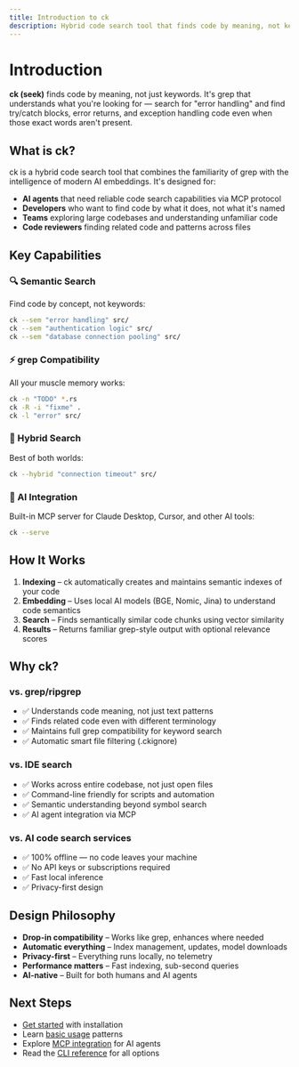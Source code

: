 ```yaml
---
title: Introduction to ck
description: Hybrid code search tool that finds code by meaning, not keywords. Drop-in grep replacement with AI-powered understanding for developers and AI agents.
---
```


# Introduction

**ck (seek)** finds code by meaning, not just keywords. It's grep that understands what you're looking for — search for "error handling" and find try/catch blocks, error returns, and exception handling code even when those exact words aren't present.

## What is ck?

ck is a hybrid code search tool that combines the familiarity of grep with the intelligence of modern AI embeddings. It's designed for:

- **AI agents** that need reliable code search capabilities via MCP protocol
- **Developers** who want to find code by what it does, not what it's named
- **Teams** exploring large codebases and understanding unfamiliar code
- **Code reviewers** finding related code and patterns across files

## Key Capabilities

### 🔍 Semantic Search
Find code by concept, not keywords:
```bash
ck --sem "error handling" src/
ck --sem "authentication logic" src/
ck --sem "database connection pooling" src/
```

### ⚡ grep Compatibility
All your muscle memory works:
```bash
ck -n "TODO" *.rs
ck -R -i "fixme" .
ck -l "error" src/
```

### 🎯 Hybrid Search
Best of both worlds:
```bash
ck --hybrid "connection timeout" src/
```

### 🤖 AI Integration
Built-in MCP server for Claude Desktop, Cursor, and other AI tools:
```bash
ck --serve
```

## How It Works

1. **Indexing** – ck automatically creates and maintains semantic indexes of your code
2. **Embedding** – Uses local AI models (BGE, Nomic, Jina) to understand code semantics
3. **Search** – Finds semantically similar code chunks using vector similarity
4. **Results** – Returns familiar grep-style output with optional relevance scores

## Why ck?

### vs. grep/ripgrep
- ✅ Understands code meaning, not just text patterns
- ✅ Finds related code even with different terminology
- ✅ Maintains full grep compatibility for keyword search
- ✅ Automatic smart file filtering (.ckignore)

### vs. IDE search
- ✅ Works across entire codebase, not just open files
- ✅ Command-line friendly for scripts and automation
- ✅ Semantic understanding beyond symbol search
- ✅ AI agent integration via MCP

### vs. AI code search services
- ✅ 100% offline — no code leaves your machine
- ✅ No API keys or subscriptions required
- ✅ Fast local inference
- ✅ Privacy-first design

## Design Philosophy

- **Drop-in compatibility** – Works like grep, enhances where needed
- **Automatic everything** – Index management, updates, model downloads
- **Privacy-first** – Everything runs locally, no telemetry
- **Performance matters** – Fast indexing, sub-second queries
- **AI-native** – Built for both humans and AI agents

## Next Steps

- [Get started](/guide/installation) with installation
- Learn [basic usage](/guide/basic-usage) patterns
- Explore [MCP integration](/features/mcp-integration) for AI agents
- Read the [CLI reference](/reference/cli) for all options
